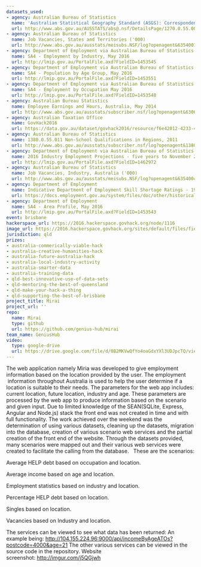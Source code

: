 ```yaml
---
datasets_used:
- agency: Australian Bureau of Statistics
  name: 'Australian Statistical Geography Standard (ASGS): Correspondences, July 2011'
  url: http://www.abs.gov.au/AUSSTATS/abs@.nsf/DetailsPage/1270.0.55.006July%202011?OpenDocument
- agency: Australian Bureau of Statistics
  name: Job Vacancies, States and Territories ('000)
  url: http://www.abs.gov.au/ausstats/meisubs.NSF/log?openagent&6354001.xls&6354.0&Time%20Series%20Spreadsheet&FA0C3DEC2F29F12DCA257FE10013CB9D&0&May%202016&30.06.2016&Latest
- agency: Department of Employment via Australian Bureau of Statistics
  name: SA4 - Employment by Industry, May 2016
  url: http://lmip.gov.au/PortalFile.axd?FieldID=1453545
- agency: Department of Employment via Australian Bureau of Statistics
  name: SA4 - Population by Age Group, May 2016
  url: http://lmip.gov.au/PortalFile.axd?FieldID=1453551
- agency: Department of Employment via Australian Bureau of Statistics
  name: SA4 - Employment by Occupation May 2016
  url: http://lmip.gov.au/PortalFile.axd?FieldID=1453548
- agency: Australian Bureau Statistics
  name: Employee Earnings and Hours, Australia, May 2014
  url: http://www.abs.gov.au/ausstats/subscriber.nsf/log?openagent&63060do001_201405.xls&6306.0&Data%20Cubes&579D9C93BCEDC1A3CA257DD400758DF6&0&May%202014&22.01.2015&Latest
- agency: Australian Taxation Office
  name: GovHack2016
  url: https://data.gov.au/dataset/govhack2016/resource/f6e42012-4233-4fa3-aa9f-7063d27df5f8
- agency: Australian Bureau of Statistics
  name: 1380.0.55.011 Non-School Qualifications in Regions, 2011
  url: http://www.abs.gov.au/ausstats/subscriber.nsf/log?openagent&138055011.xls&1380.0.55.011&Data%20Cubes&19E52DBB51397DFCCA257C0800103D79&0&2011&21.10.2013&Latest
- agency: Department of Employment via Australian Bureau of Statistics
  name: 2016 Industry Employment Projections - five years to November 2020
  url: http://lmip.gov.au/PortalFile.axd?FieldID=1462972
- agency: Australian Bureau of Statistics
  name: Job Vacancies, Industry, Australia ('000)
  url: http://www.abs.gov.au/ausstats/meisubs.NSF/log?openagent&6354004.xls&6354.0&Time%20Series%20Spreadsheet&DB133C01E48CB80CCA257FE10013D17D&0&May%202016&30.06.2016&Latest
- agency: Department of Employment
  name: Indicative Department of Employment Skill Shortage Ratings - 1986 to 2015
  url: https://docs.employment.gov.au/system/files/doc/other/historicalskillshortagelist1986_2015.xlsx
- agency: Department of Employment
  name: SA4 - Area Profile, May 2016
  url: http://lmip.gov.au/PortalFile.axd?FieldID=1453543
event: brisbane
hackerspace_url: https://2016.hackerspace.govhack.org/node/1116
image_url: https://2016.hackerspace.govhack.org/sites/default/files/field/image/13843397_10207964798212460_1174125046_o_1.jpg
jurisdiction: qld
prizes:
- australia-commerically-viable-hack
- australia-creative-humanities-hack
- australia-future-australia-hack
- australia-local-industry-activity
- australia-smarter-data
- australia-training-data
- qld-best-innovative-use-of-data-sets
- qld-mentoring-the-best-of-queensland
- qld-make-your-hack-a-thing
- qld-supporting-the-best-of-brisbane
project_title: Mirai
project_url: ''
repo:
  name: Mirai
  type: github
  url: https://github.com/genius-hub/mirai
team_name: GeniusHub
video:
  type: google-drive
  url: https://drive.google.com/file/d/0B2MKVwQfYo4oaGdxYXl3UDJpcTQ/view
---
```


The web application namely Miria was developed to give employment information based on the location provided by the user. The employment  information throughout Australia is used to help the user determine if a location is suitable to their needs.
The parameters for the web app includes: current location, future location, industry and age. These parameters are processed by the web app to produce information based on the scenario and given input. 
Due to limited knowledge of the SEAN(SQLite, Express, Angular and Node.js) stack the front end was not created in time and with full functionality. 
The work achieved over the weekend was the determination of using various datasets, cleaning up the datasets, migration into the database, creation of various scenario web services and the partial creation of the front end of the website. 
Through the datasets provided, many scenarios were mapped out and their various web services were created to facilitate the calling from the database.  
These are the scenarios:

Average HELP debt based on occupation and location.


Average income based on age and location.


Employment statistics based on industry and location.


Percentage HELP debt based on location.


Singles based on location.


Vacancies based on Industry and location.

The services can be viewed to see what data has been returned:
An example being: http://104.155.224.96:9000/api/incomeByAgeATOs?postcode=4000&age=21 
The other various services can be viewed in the source code in the repository.
Website screenshot: http://imgur.com/j5QGjwh
 
​​​​​​​